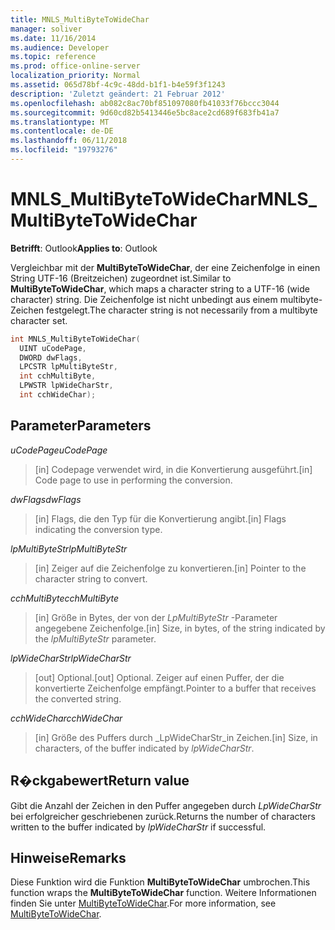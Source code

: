 ```yaml
---
title: MNLS_MultiByteToWideChar
manager: soliver
ms.date: 11/16/2014
ms.audience: Developer
ms.topic: reference
ms.prod: office-online-server
localization_priority: Normal
ms.assetid: 065d78bf-4c9c-48dd-b1f1-b4e59f3f1243
description: 'Zuletzt geändert: 21 Februar 2012'
ms.openlocfilehash: ab082c8ac70bf851097080fb41033f76bccc3044
ms.sourcegitcommit: 9d60cd82b5413446e5bc8ace2cd689f683fb41a7
ms.translationtype: MT
ms.contentlocale: de-DE
ms.lasthandoff: 06/11/2018
ms.locfileid: "19793276"
---
```

# <a name="mnlsmultibytetowidechar"></a><span data-ttu-id="2d069-103">MNLS_MultiByteToWideChar</span><span class="sxs-lookup"><span data-stu-id="2d069-103">MNLS_MultiByteToWideChar</span></span>

  
  
<span data-ttu-id="2d069-104">**Betrifft**: Outlook</span><span class="sxs-lookup"><span data-stu-id="2d069-104">**Applies to**: Outlook</span></span> 
  
<span data-ttu-id="2d069-105">Vergleichbar mit der **MultiByteToWideChar**, der eine Zeichenfolge in einen String UTF-16 (Breitzeichen) zugeordnet ist.</span><span class="sxs-lookup"><span data-stu-id="2d069-105">Similar to **MultiByteToWideChar**, which maps a character string to a UTF-16 (wide character) string.</span></span> <span data-ttu-id="2d069-106">Die Zeichenfolge ist nicht unbedingt aus einem multibyte-Zeichen festgelegt.</span><span class="sxs-lookup"><span data-stu-id="2d069-106">The character string is not necessarily from a multibyte character set.</span></span>
  
```cpp
int MNLS_MultiByteToWideChar(
  UINT uCodePage,
  DWORD dwFlags,
  LPCSTR lpMultiByteStr,
  int cchMultiByte,
  LPWSTR lpWideCharStr,
  int cchWideChar);
```

## <a name="parameters"></a><span data-ttu-id="2d069-107">Parameter</span><span class="sxs-lookup"><span data-stu-id="2d069-107">Parameters</span></span>

 <span data-ttu-id="2d069-108">_uCodePage_</span><span class="sxs-lookup"><span data-stu-id="2d069-108">_uCodePage_</span></span>
  
> <span data-ttu-id="2d069-109">[in] Codepage verwendet wird, in die Konvertierung ausgeführt.</span><span class="sxs-lookup"><span data-stu-id="2d069-109">[in] Code page to use in performing the conversion.</span></span>
    
 <span data-ttu-id="2d069-110">_dwFlags_</span><span class="sxs-lookup"><span data-stu-id="2d069-110">_dwFlags_</span></span>
  
> <span data-ttu-id="2d069-111">[in] Flags, die den Typ für die Konvertierung angibt.</span><span class="sxs-lookup"><span data-stu-id="2d069-111">[in] Flags indicating the conversion type.</span></span>
    
 <span data-ttu-id="2d069-112">_lpMultiByteStr_</span><span class="sxs-lookup"><span data-stu-id="2d069-112">_lpMultiByteStr_</span></span>
  
> <span data-ttu-id="2d069-113">[in] Zeiger auf die Zeichenfolge zu konvertieren.</span><span class="sxs-lookup"><span data-stu-id="2d069-113">[in] Pointer to the character string to convert.</span></span>
    
 <span data-ttu-id="2d069-114">_cchMultiByte_</span><span class="sxs-lookup"><span data-stu-id="2d069-114">_cchMultiByte_</span></span>
  
> <span data-ttu-id="2d069-115">[in] Größe in Bytes, der von der _LpMultiByteStr_ -Parameter angegebene Zeichenfolge.</span><span class="sxs-lookup"><span data-stu-id="2d069-115">[in] Size, in bytes, of the string indicated by the  _lpMultiByteStr_ parameter.</span></span> 
    
 <span data-ttu-id="2d069-116">_lpWideCharStr_</span><span class="sxs-lookup"><span data-stu-id="2d069-116">_lpWideCharStr_</span></span>
  
> <span data-ttu-id="2d069-117">[out] Optional.</span><span class="sxs-lookup"><span data-stu-id="2d069-117">[out] Optional.</span></span> <span data-ttu-id="2d069-118">Zeiger auf einen Puffer, der die konvertierte Zeichenfolge empfängt.</span><span class="sxs-lookup"><span data-stu-id="2d069-118">Pointer to a buffer that receives the converted string.</span></span>
    
 <span data-ttu-id="2d069-119">_cchWideChar_</span><span class="sxs-lookup"><span data-stu-id="2d069-119">_cchWideChar_</span></span>
  
> <span data-ttu-id="2d069-120">[in] Größe des Puffers durch _LpWideCharStr_in Zeichen.</span><span class="sxs-lookup"><span data-stu-id="2d069-120">[in] Size, in characters, of the buffer indicated by  _lpWideCharStr_.</span></span>
    
## <a name="return-value"></a><span data-ttu-id="2d069-121">R�ckgabewert</span><span class="sxs-lookup"><span data-stu-id="2d069-121">Return value</span></span>

<span data-ttu-id="2d069-122">Gibt die Anzahl der Zeichen in den Puffer angegeben durch _LpWideCharStr_ bei erfolgreicher geschriebenen zurück.</span><span class="sxs-lookup"><span data-stu-id="2d069-122">Returns the number of characters written to the buffer indicated by  _lpWideCharStr_ if successful.</span></span> 
  
## <a name="remarks"></a><span data-ttu-id="2d069-123">Hinweise</span><span class="sxs-lookup"><span data-stu-id="2d069-123">Remarks</span></span>

<span data-ttu-id="2d069-124">Diese Funktion wird die Funktion **MultiByteToWideChar** umbrochen.</span><span class="sxs-lookup"><span data-stu-id="2d069-124">This function wraps the **MultiByteToWideChar** function.</span></span> <span data-ttu-id="2d069-125">Weitere Informationen finden Sie unter [MultiByteToWideChar](http://msdn.microsoft.com/en-us/library/dd319072%28VS.85%29.aspx).</span><span class="sxs-lookup"><span data-stu-id="2d069-125">For more information, see [MultiByteToWideChar](http://msdn.microsoft.com/en-us/library/dd319072%28VS.85%29.aspx).</span></span>
  

